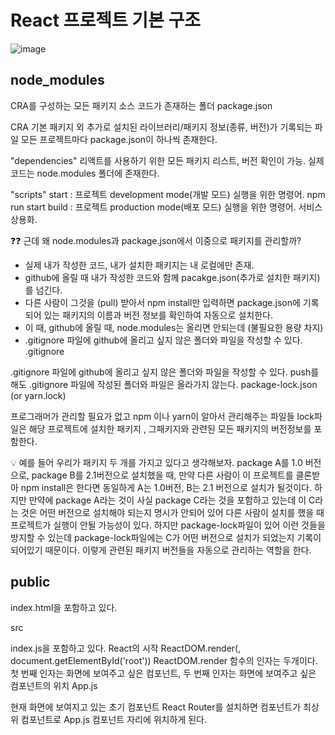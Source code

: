 # React 프로젝트 기본 구조

![image](https://github.com/user-attachments/assets/fff849d9-1876-497c-ad74-80d43e9142bc)

## node_modules

CRA를 구성하는 모든 패키지 소스 코드가 존재하는 폴더
package.json

CRA 기본 패키지 외 추가로 설치된 라이브러리/패키지 정보(종류, 버전)가 기록되는 파일
모든 프로젝트마다 package.json이 하나씩 존재한다.

"dependencies"
리액트를 사용하기 위한 모든 패키지 리스트, 버전 확인이 가능.
실제 코드는 node.modules 폴더에 존재한다.

"scripts"
start : 프로젝트 development mode(개발 모드) 실행을 위한 명령어. npm run start
build : 프로젝트 production mode(배포 모드) 실행을 위한 명령어. 서비스 상용화.

❓❓ 근데 왜 node.modules과 package.json에서 이중으로 패키지를 관리할까?
- 실제 내가 작성한 코드, 내가 설치한 패키지는 내 로컬에만 존재.
- github에 올릴 때 내가 작성한 코드와 함께 pacakge.json(추가로 설치한 패키지)를 넘긴다.
- 다른 사람이 그것을 (pull) 받아서 npm install만 입력하면 package.json에 기록되어 있는 패키지의 이름과 버전 정보를 확인하여 자동으로 설치한다.
- 이 때, github에 올릴 때, node.modules는 올리면 안되는데 (불필요한 용량 차지)
- .gitignore 파일에 github에 올리고 싶지 않은 폴더와 파일을 작성할 수 있다.
.gitignore

.gitignore 파일에 github에 올리고 싶지 않은 폴더와 파일을 작성할 수 있다.
push를 해도 .gitignore 파일에 작성된 폴더와 파일은 올라가지 않는다.
package-lock.json (or yarn.lock)

프로그래머가 관리할 필요가 없고 npm 이나 yarn이 알아서 관리해주는 파일들
lock파일은 해당 프로젝트에 설치한 패키지 , 그패키지와 관련된 모든 패키지의 버전정보를 포함한다.

💡 예를 들어 우리가 패키지 두 개를 가지고 있다고 생각해보자.
package A를 1.0 버전으로, package B를 2.1버전으로 설치했을 때, 만약 다른 사람이 이 프로젝트를 클론받아 npm install은 한다면 동일하게 A는 1.0버전, B는 2.1 버전으로 설치가 될것이다.
하지만 만약에 package A라는 것이 사실 package C라는 것을 포함하고 있는데 이 C라는 것은 어떤 버전으로 설치해야 되는지 명시가 안되어 있어 다른 사람이 설치를 했을 때 프로젝트가 실행이 안될 가능성이 있다.
하지만 package-lock파일이 있어 이런 것들을 방지할 수 있는데 package-lock파일에는 C가 어떤 버전으로 설치가 되었는지 기록이 되어있기 때문이다.
이렇게 관련된 패키지 버전들을 자동으로 관리하는 역할을 한다.

## public

index.html을 포함하고 있다.
<div id="root><div>
가상 DOM을 위한 html파일 (빈 껍데기 파일)

💡 우리가 웹을 배포한다는 건 특정 폴더를 서버 컴퓨터에 올려두는 것이다. 그래서 서버랑 연결된 url로 접근하면 해당 폴더의 파일을 요청할 수 있다 -> 뒤에 따로 추가적인 url을 안붙이면 index.html을 요청한다. 우리가 CRA를 배포했을 때 실제 서버에 배포되는 폴더가 public 폴더이다. 그래서 우리가 public에 특정 디렉토리, 파일을 만들어두면 서버 url을 통해서 접근이 가능하다. 예시로, public/images/test.png 파일을 만들어두면, 서버에 접속해서 해당 파일에 접근할 수 있다.
## src

index.js을 포함하고 있다.
React의 시작
ReactDOM.render(<App />, document.getElementById('root'))
ReactDOM.render 함수의 인자는 두개이다. 첫 번째 인자는 화면에 보여주고 싶은 컴포넌트,
두 번째 인자는 화면에 보여주고 싶은 컴포넌트의 위치
App.js

현재 화면에 보여지고 있는 초기 컴포넌트
React Router를 설치하면 컴포넌트가 최상위 컴포넌트로 App.js 컴포넌트 자리에 위치하게 된다.
